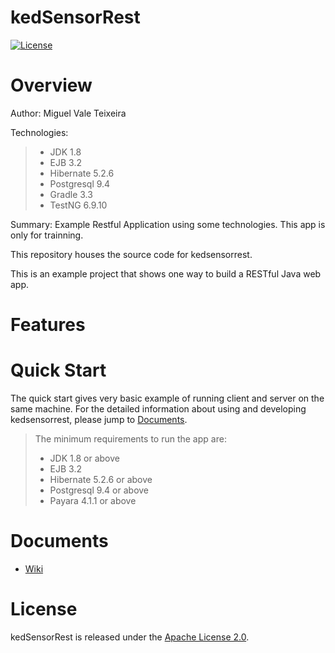 # kedSensorRest
[![License](https://img.shields.io/badge/License-Apache%202.0-blue.svg)](https://github.com/kediumm/kedsensorrest/LICENSE)

# Overview
Author: Miguel Vale Teixeira

Technologies: 
>  * JDK 1.8 
>  * EJB 3.2
>  * Hibernate 5.2.6 
>  * Postgresql 9.4 
>  * Gradle 3.3 
>  * TestNG 6.9.10 

Summary: Example Restful Application using some technologies. This app is only for trainning.

This repository houses the source code for kedsensorrest.

This is an example project that shows one way to build a RESTful Java web app.

# Features

# Quick Start
The quick start gives very basic example of running client and server on the same machine. For the detailed information about using and developing kedsensorrest, please jump to [Documents](#documents).

> The minimum requirements to run the app are: 
>  * JDK 1.8 or above
>  * EJB 3.2
>  * Hibernate 5.2.6 or above
>  * Postgresql 9.4 or above
>  * Payara 4.1.1 or above

# Documents

* [Wiki](https://github.com/kediumm/kedsensorrest/wiki)

# License

kedSensorRest is released under the [Apache License 2.0](http://www.apache.org/licenses/LICENSE-2.0).

